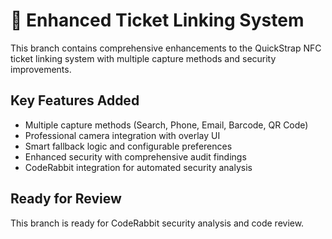 # 🚀 Enhanced Ticket Linking System

This branch contains comprehensive enhancements to the QuickStrap NFC ticket linking system with multiple capture methods and security improvements.

## Key Features Added
- Multiple capture methods (Search, Phone, Email, Barcode, QR Code)
- Professional camera integration with overlay UI
- Smart fallback logic and configurable preferences
- Enhanced security with comprehensive audit findings
- CodeRabbit integration for automated security analysis

## Ready for Review
This branch is ready for CodeRabbit security analysis and code review.

